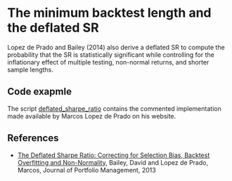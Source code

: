 # The minimum backtest length and the deflated SR

Lopez de Prado and Bailey (2014) also derive a deflated SR to compute the probability that the SR is statistically significant while controlling for the inflationary effect of multiple testing, non-normal returns, and shorter sample lengths.

## Code exapmle

The script [deflated_sharpe_ratio](deflated_sharpe_ratio.py) contains the commented implementation made available by Marcos Lopez de Prado on his website. 

## References

- [The Deflated Sharpe Ratio: Correcting for Selection Bias, Backtest Overfitting and Non-Normality](https://www.davidhbailey.com/dhbpapers/deflated-sharpe.pdf), Bailey, David and Lopez de Prado, Marcos, Journal of Portfolio Management, 2013

